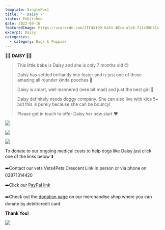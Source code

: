 ```yaml
---
template: SinglePost
title: "- Daisy -"
status: Published
date: 2022-09-16
featuredImage: https://ucarecdn.com/2ffda199-6a63-48be-a2e6-f11e98b31cf6/-/crop/249x285/4,0/-/preview/
excerpt: Daisy
categories:
  - category: Dogs & Puppies
---
```

**🌼🌼 DAISY 🌼🌼**

> This little babe is Daisy and she is only 7 months old 😍
>
> Daisy has settled brilliantly into foster and is just one of those amazing all rounder kinda pooches 🐶
>
>
> Daisy is smart, well mannered (wee bit mad) and just the best girl 🥰
>
>
> Daisy definitely needs doggy company. She can also live with kids 5+ but this is purely because she can be bouncy! 
>
>
> Please get in touch to offer Daisy her new start ❤️

![](https://ucarecdn.com/b70a046e-937c-4b82-b1ab-5de604ee6386/)

![](https://ucarecdn.com/2086f0b7-f3ce-4a0d-8b61-ceaf2b660d60/)

![](https://ucarecdn.com/e324bdd1-dd52-4d6e-b019-1c0b58bef370/)

To donate to our ongoing medical costs to help dogs like Daisy just click one of the links below ⬇️ 

➡️Contact our vets Vets4Pets Crescent Link in person or via phone on 02871314420

➡️Click our [PayPal link](https://www.paypal.me/friendsofrescue)

➡️Check out the [donation page](https://friendsofrescuemerch.square.site/donate) on our merchandise shop where you can donate by debit/credit card

**T﻿hank You!**

![](https://ucarecdn.com/cddb66c7-7a03-4bad-b655-44bc34a5530d/)